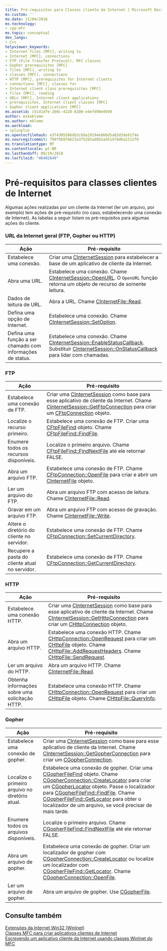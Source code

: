 ```yaml
---
title: Pré-requisitos para Classes cliente da Internet | Microsoft Docs
ms.custom: ''
ms.date: 11/04/2016
ms.technology:
- cpp-mfc
ms.topic: conceptual
dev_langs:
- C++
helpviewer_keywords:
- Internet files [MFC], writing to
- Internet [MFC], connections
- FTP (File Transfer Protocol), MFC classes
- Gopher prerequisites [MFC]
- files [MFC], writing to
- classes [MFC], connections
- HTTP [MFC], prerequisites for Internet clients
- connections [MFC], classes for
- Internet client class prerequisites [MFC]
- files [MFC], reading
- URLs [MFC], Internet client applications
- prerequisites, Internet client classes [MFC]
- Gopher client applications [MFC]
ms.assetid: c51d1dfe-260c-4228-8100-e4efd90e9599
author: mikeblome
ms.author: mblome
ms.workload:
- cplusplus
ms.openlocfilehash: e374305586db3c69a19194e866d5a03d3de91f4e
ms.sourcegitcommit: 799f9b976623a375203ad8b2ad5147bd6a2212f0
ms.translationtype: MT
ms.contentlocale: pt-BR
ms.lasthandoff: 09/19/2018
ms.locfileid: "46402649"
---
```

# <a name="prerequisites-for-internet-client-classes"></a>Pré-requisitos para classes clientes de Internet

Algumas ações realizadas por um cliente da Internet (ler um arquivo, por exemplo) tem ações de pré-requisito (no caso, estabelecendo uma conexão de Internet). As tabelas a seguir listam os pré-requisitos para algumas ações do cliente.

### <a name="general-internet-url-ftp-gopher-or-http"></a>URL da Internet geral (FTP, Gopher ou HTTP)

|Ação|Pré-requisito|
|------------|------------------|
|Estabelece uma conexão.|Criar uma [CInternetSession](../mfc/reference/cinternetsession-class.md) para estabelecer a base de um aplicativo de cliente da Internet.|
|Abra uma URL.|Estabelece uma conexão. Chame [CInternetSession::OpenURL](../mfc/reference/cinternetsession-class.md#openurl). O `OpenURL` função retorna um objeto de recurso de somente leitura.|
|Dados de leitura de URL.|Abra a URL. Chame [CInternetFile::Read](../mfc/reference/cinternetfile-class.md#read).|
|Defina uma opção de Internet.|Estabelece uma conexão. Chame [CInternetSession::SetOption](../mfc/reference/cinternetsession-class.md#setoption).|
|Defina uma função a ser chamado com informações de status.|Estabelece uma conexão. Chame [CInternetSession::EnableStatusCallback](../mfc/reference/cinternetsession-class.md#enablestatuscallback). Substituir [CInternetSession::OnStatusCallback](../mfc/reference/cinternetsession-class.md#onstatuscallback) para lidar com chamadas.|

### <a name="ftp"></a>FTP

|Ação|Pré-requisito|
|------------|------------------|
|Estabelece uma conexão de FTP.|Criar uma [CInternetSession](../mfc/reference/cinternetsession-class.md) como base para esse aplicativo de cliente da Internet. Chame [CInternetSession::GetFtpConnection](../mfc/reference/cinternetsession-class.md#getftpconnection) para criar um [CFtpConnection](../mfc/reference/cftpconnection-class.md) objeto.|
|Localize o recurso primeiro.|Estabelece uma conexão de FTP. Criar uma [CFtpFileFind](../mfc/reference/cftpfilefind-class.md) objeto. Chame [CFtpFileFind::FindFile](../mfc/reference/cftpfilefind-class.md#findfile).|
|Enumere todos os recursos disponíveis.|Localize o primeiro arquivo. Chame [CFtpFileFind::FindNextFile](../mfc/reference/cftpfilefind-class.md#findnextfile) até ele retornar FALSE.|
|Abra um arquivo FTP.|Estabelece uma conexão de FTP. Chame [CFtpConnection::OpenFile](../mfc/reference/cftpconnection-class.md#openfile) para criar e abrir um [CInternetFile](../mfc/reference/cinternetfile-class.md) objeto.|
|Ler um arquivo do FTP.|Abra um arquivo FTP com acesso de leitura. Chame [CInternetFile::Read](../mfc/reference/cinternetfile-class.md#read).|
|Gravar em um arquivo FTP.|Abra um arquivo FTP com acesso de gravação. Chame [CInternetFile::Write](../mfc/reference/cinternetfile-class.md#write).|
|Altere o diretório do cliente no servidor.|Estabelece uma conexão de FTP. Chame [CFtpConnection::SetCurrentDirectory](../mfc/reference/cftpconnection-class.md#setcurrentdirectory).|
|Recupere a pasta do cliente atual no servidor.|Estabelece uma conexão de FTP. Chame [CFtpConnection::GetCurrentDirectory](../mfc/reference/cftpconnection-class.md#getcurrentdirectory).|

### <a name="http"></a>HTTP

|Ação|Pré-requisito|
|------------|------------------|
|Estabelece uma conexão HTTP.|Criar uma [CInternetSession](../mfc/reference/cinternetsession-class.md) como base para esse aplicativo de cliente da Internet. Chame [CInternetSession::GetHttpConnection](../mfc/reference/cinternetsession-class.md#gethttpconnection) para criar um [CHttpConnection](../mfc/reference/chttpconnection-class.md) objeto.|
|Abra um arquivo HTTP.|Estabelece uma conexão HTTP. Chame [CHttpConnection::OpenRequest](../mfc/reference/chttpconnection-class.md#openrequest) para criar um [CHttpFile](../mfc/reference/chttpfile-class.md) objeto. Chame [CHttpFile::AddRequestHeaders](../mfc/reference/chttpfile-class.md#addrequestheaders). Chame [CHttpFile::SendRequest](../mfc/reference/chttpfile-class.md#sendrequest).|
|Ler um arquivo do HTTP.|Abra um arquivo HTTP. Chame [CInternetFile::Read](../mfc/reference/cinternetfile-class.md#read).|
|Obtenha informações sobre uma solicitação HTTP.|Estabelece uma conexão HTTP. Chame [CHttpConnection::OpenRequest](../mfc/reference/chttpconnection-class.md#openrequest) para criar um [CHttpFile](../mfc/reference/chttpfile-class.md) objeto. Chame [CHttpFile::QueryInfo](../mfc/reference/chttpfile-class.md#queryinfo).|

### <a name="gopher"></a>Gopher

|Ação|Pré-requisito|
|------------|------------------|
|Estabelece uma conexão de gopher.|Criar uma [CInternetSession](../mfc/reference/cinternetsession-class.md) como base para esse aplicativo de cliente da Internet. Chame [CInternetSession::GetGopherConnection](../mfc/reference/cinternetsession-class.md#getgopherconnection) para criar um [CGopherConnection](../mfc/reference/cgopherconnection-class.md).|
|Localize o primeiro arquivo no diretório atual.|Estabelece uma conexão de gopher. Criar uma [CGopherFileFind](../mfc/reference/cgopherfilefind-class.md) objeto. Chame [CGopherConnection::CreateLocator](../mfc/reference/cgopherconnection-class.md#createlocator) para criar um [CGopherLocator](../mfc/reference/cgopherlocator-class.md) objeto. Passe o localizador para [CGopherFileFind::FindFile](../mfc/reference/cgopherfilefind-class.md#findfile). Chame [CGopherFileFind::GetLocator](../mfc/reference/cgopherfilefind-class.md#getlocator) para obter o localizador de um arquivo, se você precisar de mais tarde.|
|Enumere todos os arquivos disponíveis.|Localize o primeiro arquivo. Chame [CGopherFileFind::FindNextFile](../mfc/reference/cgopherfilefind-class.md#findnextfile) até ele retornar FALSE.|
|Abra um arquivo de gopher.|Estabelece uma conexão de gopher. Criar um localizador de gopher com [CGopherConnection::CreateLocator](../mfc/reference/cgopherconnection-class.md#createlocator) ou localize um localizador com [CGopherFileFind::GetLocator](../mfc/reference/cgopherfilefind-class.md#getlocator). Chame [CGopherConnection::OpenFile](../mfc/reference/cgopherconnection-class.md#openfile).|
|Ler um arquivo de gopher.|Abra um arquivo de gopher. Use [CGopherFile](../mfc/reference/cgopherfile-class.md).|

## <a name="see-also"></a>Consulte também

[Extensões da Internet Win32 (WinInet)](../mfc/win32-internet-extensions-wininet.md)<br/>
[Classes MFC para criar aplicativos clientes de Internet](../mfc/mfc-classes-for-creating-internet-client-applications.md)<br/>
[Escrevendo um aplicativo cliente da Internet usando classes WinInet do MFC](../mfc/writing-an-internet-client-application-using-mfc-wininet-classes.md)
